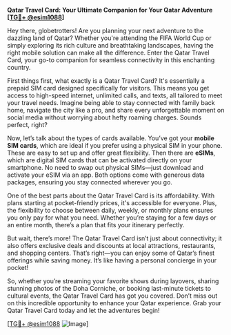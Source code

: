 **Qatar Travel Card: Your Ultimate Companion for Your Qatar Adventure [[TG💪+ @esim1088](https://t.me/s/esim1088)]**

Hey there, globetrotters! Are you planning your next adventure to the dazzling land of Qatar? Whether you're attending the FIFA World Cup or simply exploring its rich culture and breathtaking landscapes, having the right mobile solution can make all the difference. Enter the Qatar Travel Card, your go-to companion for seamless connectivity in this enchanting country.

First things first, what exactly is a Qatar Travel Card? It's essentially a prepaid SIM card designed specifically for visitors. This means you get access to high-speed internet, unlimited calls, and texts, all tailored to meet your travel needs. Imagine being able to stay connected with family back home, navigate the city like a pro, and share every unforgettable moment on social media without worrying about hefty roaming charges. Sounds perfect, right?

Now, let’s talk about the types of cards available. You’ve got your **mobile SIM cards**, which are ideal if you prefer using a physical SIM in your phone. These are easy to set up and offer great flexibility. Then there are **eSIMs**, which are digital SIM cards that can be activated directly on your smartphone. No need to swap out physical SIMs—just download and activate your eSIM via an app. Both options come with generous data packages, ensuring you stay connected wherever you go.

One of the best parts about the Qatar Travel Card is its affordability. With plans starting at pocket-friendly prices, it's accessible for everyone. Plus, the flexibility to choose between daily, weekly, or monthly plans ensures you only pay for what you need. Whether you’re staying for a few days or an entire month, there’s a plan that fits your itinerary perfectly.

But wait, there’s more! The Qatar Travel Card isn’t just about connectivity; it also offers exclusive deals and discounts at local attractions, restaurants, and shopping centers. That’s right—you can enjoy some of Qatar’s finest offerings while saving money. It’s like having a personal concierge in your pocket!

So, whether you’re streaming your favorite shows during layovers, sharing stunning photos of the Doha Corniche, or booking last-minute tickets to cultural events, the Qatar Travel Card has got you covered. Don’t miss out on this incredible opportunity to enhance your Qatar experience. Grab your Qatar Travel Card today and let the adventures begin!

[[TG💪+ @esim1088](https://t.me/s/esim1088) ![Image](https://i.postimg.cc/Y0z9fWf4/image.png)]